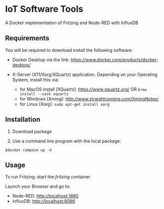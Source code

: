 # IoT Software Tools

A Docker implementation of Fritzing and Node-RED with InfluxDB

## Requirements

You will be required to download install the following software:

* Docker Desktop via the link: <https://www.docker.com/products/docker-desktop/>

* X-Server (X11/Xorg/XQuartz) application. Depending on your Operating System, install this via:
    - for MacOS install [XQuartz]: <https://www.xquartz.org/> OR ```brew install --cask xquartz```
    - for Windows [Xming]: <http://www.straightrunning.com/XmingNotes/>
    - for Linux [Xorg]: ```sudo apt-get install xorg```

## Installation

1. Download package

2. Use a command line program with the local package:

``` shell
$docker compose up -d
```

## Usage

To run Fritzing: start the *fritzing* container.

Launch your *Browser* and go to:
* Node-RED: <http://localhost:1880>
* InfluxDB: <http://localhost:8086>


